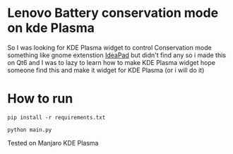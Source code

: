 # Lenovo Battery conservation mode on kde Plasma
So I was looking for KDE Plasma widget to control Conservation mode something like gnome extenstion [IdeaPad](https://extensions.gnome.org/extension/2992/ideapad/) but didn't find any so i made this on Qt6 and I was to lazy to learn how to make KDE Plasma widget hope someone find this and make it widget for KDE Plasma (or i will do it)
# How to run  

```
pip install -r requirements.txt

python main.py
```
Tested on Manjaro KDE Plasma
